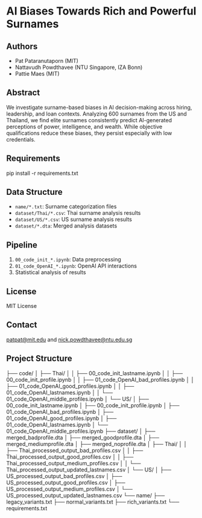 # AI Biases Towards Rich and Powerful Surnames

## Authors
- Pat Pataranutaporn (MIT)
- Nattavudh Powdthavee (NTU Singapore, IZA Bonn)  
- Pattie Maes (MIT)

## Abstract
We investigate surname-based biases in AI decision-making across hiring, leadership, and loan contexts. Analyzing 600 surnames from the US and Thailand, we find elite surnames consistently predict AI-generated perceptions of power, intelligence, and wealth. While objective qualifications reduce these biases, they persist especially with low credentials.

## Requirements
pip install -r requirements.txt

## Data Structure
- `name/*.txt`: Surname categorization files
- `dataset/Thai/*.csv`: Thai surname analysis results
- `dataset/US/*.csv`: US surname analysis results
- `dataset/*.dta`: Merged analysis datasets

## Pipeline
1. `00_code_init_*.ipynb`: Data preprocessing
2. `01_code_OpenAI_*.ipynb`: OpenAI API interactions
3. Statistical analysis of results

## License
MIT License

## Contact
patpat@mit.edu and nick.powdthavee@ntu.edu.sg


## Project Structure

├── code/
│   ├── Thai/
│   │   ├── 00_code_init_lastname.ipynb
│   │   ├── 00_code_init_profile.ipynb
│   │   ├── 01_code_OpenAI_bad_profiles.ipynb
│   │   ├── 01_code_OpenAI_good_profiles.ipynb
│   │   ├── 01_code_OpenAI_lastnames.ipynb
│   │   └── 01_code_OpenAI_middle_profiles.ipynb
│   └── US/
│       ├── 00_code_init_lastname.ipynb
│       ├── 00_code_init_profile.ipynb
│       ├── 01_code_OpenAI_bad_profiles.ipynb
│       ├── 01_code_OpenAI_good_profiles.ipynb
│       ├── 01_code_OpenAI_lastnames.ipynb
│       └── 01_code_OpenAI_middle_profiles.ipynb
├── dataset/
│   ├── merged_badprofile.dta
│   ├── merged_goodprofile.dta
│   ├── merged_mediumprofile.dta
│   ├── merged_noprofile.dta
│   ├── Thai/
│   │   ├── Thai_processed_output_bad_profiles.csv
│   │   ├── Thai_processed_output_good_profiles.csv
│   │   ├── Thai_processed_output_medium_profiles.csv
│   │   └── Thai_processed_output_updated_lastnames.csv
│   └── US/
│       ├── US_processed_output_bad_profiles.csv
│       ├── US_processed_output_good_profiles.csv
│       ├── US_processed_output_medium_profiles.csv
│       └── US_processed_output_updated_lastnames.csv
└── name/
├── legacy_variants.txt
├── normal_variants.txt
├── rich_variants.txt
└── requirements.txt